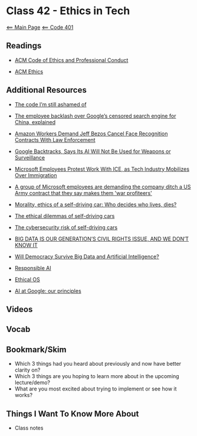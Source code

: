 # Class 42 - Ethics in Tech

[<== Main Page](../README.md)
[<== Code 401](../code401/code401.md)

## Readings

- [ACM Code of Ethics and Professional Conduct](https://www.acm.org/code-of-ethics)

- [ACM Ethics](https://ethics.acm.org/code-of-ethics/software-engineering-code/)

## Additional Resources

- [The code I’m still ashamed of](https://www.freecodecamp.org/news/the-code-im-still-ashamed-of-e4c021dff55e)

- [The employee backlash over Google’s censored search engine for China, explained](https://www.vox.com/2018/8/17/17704526/google-dragonfly-censored-search-engine-china)

- [Amazon Workers Demand Jeff Bezos Cancel Face Recognition Contracts With Law Enforcement](https://gizmodo.com/amazon-workers-demand-jeff-bezos-cancel-face-recognitio-1827037509)

- [Google Backtracks, Says Its AI Will Not Be Used for Weapons or Surveillance](https://gizmodo.com/in-reversal-google-says-its-ai-will-not-be-used-for-we-1826649327)

- [Microsoft Employees Protest Work With ICE, as Tech Industry Mobilizes Over Immigration](https://web.archive.org/web/20211210024957/https://www.nytimes.com/2018/06/19/technology/tech-companies-immigration-border.html)

- [A group of Microsoft employees are demanding the company ditch a US Army contract that they say makes them 'war profiteers'](https://www.businessinsider.com/microsoft-employees-protest-contract-us-army-hololens-2019-2)

- [Morality, ethics of a self-driving car: Who decides who lives, dies?](https://www.freep.com/story/money/cars/2017/11/21/self-driving-cars-ethics/804805001/)

- [The ethical dilemmas of self-driving cars](https://www.theglobeandmail.com/globe-drive/culture/technology/the-ethical-dilemmas-of-self-drivingcars/article37803470/)

- [The cybersecurity risk of self-driving cars](https://phys.org/news/2017-02-cybersecurity-self-driving-cars.html)

- [BIG DATA IS OUR GENERATION’S CIVIL RIGHTS ISSUE, AND WE DON’T KNOW IT](http://solveforinteresting.com/big-data-is-our-generations-civil-rights-issue-and-we-dont-know-it/)

- [Will Democracy Survive Big Data and Artificial Intelligence?](https://www.scientificamerican.com/article/will-democracy-survive-big-data-and-artificial-intelligence/)

- [Responsible AI](https://www.microsoft.com/en-us/ai/responsible-ai?activetab=pivot1%3aprimaryr6)

- [Ethical OS](https://ethicalos.org/)

- [AI at Google: our principles](https://www.blog.google/technology/ai/ai-principles/)

## Videos

## Vocab

## Bookmark/Skim

- Which 3 things had you heard about previously and now have better clarity on?
- Which 3 things are you hoping to learn more about in the upcoming lecture/demo?
- What are you most excited about trying to implement or see how it works?

## Things I Want To Know More About

- Class notes
